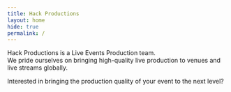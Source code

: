```yaml
---
title: Hack Productions
layout: home
hide: true
permalink: /
---
```


Hack Productions is a Live Events Production team.<br/>
We  pride ourselves on bringing high-quality live production to venues and live streams globally.

Interested in bringing the production quality of your event to the next level?
